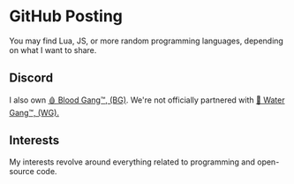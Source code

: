  <div class="container">
        <h1>GitHub Posting</h1>
        <p>
            You may find Lua, JS, or more random programming languages, depending on what I want to share.
        </p>
        <h2>Discord</h2>
        <p>
            I also own <a class="button" href = "https://github.com/Blood-Gang-Inc">🩸 Blood Gang™️, (BG)</a>. We're not officially partnered with <a class="button" href  = "https://github.com/Water-Gang-Inc">🌊 Water Gang™️, (WG).</a>
        </p>
        <h2>Interests</h2>
        <p>
            My interests revolve around everything related to programming and open-source code.
        </p>
    </div>
</body>
</html>
